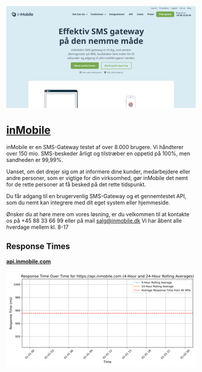 [![Visit inMobile](imagePreview.png)](https://inmobile.com)

# [inMobile](https://inmobile.com)

inMobile er en SMS-Gateway testet af over 8.000 brugere. Vi håndterer over 150 mio. SMS-beskeder årligt og tilstræber en oppetid på 100%, men sandheden er 99,99%.

Uanset, om det drejer sig om at informere dine kunder, medarbejdere eller andre personer, som er vigtige for din virksomhed, gør inMobile det nemt for de rette personer at få besked på det rette tidspunkt.

Du får adgang til en brugervenlig SMS-Gateway og et gennemtestet API, som du nemt kan integrere med dit eget system eller hjemmeside.

Ønsker du at høre mere om vores løsning, er du velkommen til at kontakte os på +45 88 33 66 99 eller på mail salg@inmobile.dk
Vi har åbent alle hverdage mellem kl. 8-17

## Response Times

#### [api.inmobile.com](https://api.inmobile.com)

![api.inmobile.com](response-time-charts/6170692e696e6d6f62696c652e636f6d.svg)
